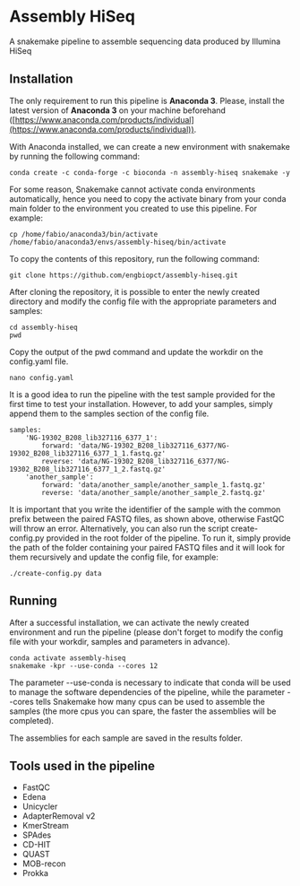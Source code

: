 # Assembly HiSeq

A snakemake pipeline to assemble sequencing data produced by Illumina HiSeq

## Installation

The only requirement to run this pipeline is **Anaconda 3**. Please, install the latest version of **Anaconda 3** on your machine beforehand ([https://www.anaconda.com/products/individual](https://www.anaconda.com/products/individual)).

With Anaconda installed, we can create a new environment with snakemake by running the following command:

```
conda create -c conda-forge -c bioconda -n assembly-hiseq snakemake -y
```

For some reason, Snakemake cannot activate conda environments automatically, hence you need to copy the activate binary from your conda main folder to the environment you created to use this pipeline. For example:

```
cp /home/fabio/anaconda3/bin/activate /home/fabio/anaconda3/envs/assembly-hiseq/bin/activate
```

To copy the contents of this repository, run the following command:

```
git clone https://github.com/engbiopct/assembly-hiseq.git
```

After cloning the repository, it is possible to enter the newly created directory and modify the config file with the appropriate parameters and samples:

```
cd assembly-hiseq
pwd
```

Copy the output of the pwd command and update the workdir on the config.yaml file.

```
nano config.yaml
```

It is a good idea to run the pipeline with the test sample provided for the first time to test your installation. However, to add your samples, simply append them to the samples section of the config file.

```
samples:
    'NG-19302_B208_lib327116_6377_1':
        forward: 'data/NG-19302_B208_lib327116_6377/NG-19302_B208_lib327116_6377_1_1.fastq.gz'
        reverse: 'data/NG-19302_B208_lib327116_6377/NG-19302_B208_lib327116_6377_1_2.fastq.gz'
    'another_sample':
        forward: 'data/another_sample/another_sample_1.fastq.gz'
        reverse: 'data/another_sample/another_sample_2.fastq.gz'
```

It is important that you write the identifier of the sample with the common prefix between the paired FASTQ files, as shown above, otherwise FastQC will throw an error. Alternatively, you can also run the script create-config.py provided in the root folder of the pipeline. To run it, simply provide the path of the folder containing your paired FASTQ files and it will look for them recursively and update the config file, for example:

```
./create-config.py data
```

## Running

After a successful installation, we can activate the newly created environment and run the pipeline (please don't forget to modify the config file with your workdir, samples and parameters in advance).

```
conda activate assembly-hiseq
snakemake -kpr --use-conda --cores 12
```

The parameter --use-conda is necessary to indicate that conda will be used to manage the software dependencies of the pipeline, while the parameter --cores tells Snakemake how many cpus can be used to assemble the samples (the more cpus you can spare, the faster the assemblies will be completed).

The assemblies for each sample are saved in the results folder.

## Tools used in the pipeline

* FastQC
* Edena
* Unicycler
* AdapterRemoval v2
* KmerStream
* SPAdes
* CD-HIT
* QUAST
* MOB-recon
* Prokka
